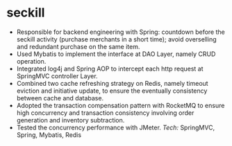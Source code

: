 # seckill
- Responsible for backend engineering with Spring: countdown before the seckill activity (purchase merchants in a short time); avoid overselling and redundant purchase on the same item.
- Used Mybatis to implement the interface at DAO Layer, namely CRUD operation.
- Integrated log4j and Spring AOP to intercept each http request at SpringMVC controller Layer.
- Combined two cache refreshing strategy on Redis, namely timeout eviction and initiative update, to ensure the eventually consistency between cache and database.
- Adopted the transaction compensation pattern with RocketMQ to ensure high concurrency and transaction consistency involving order generation and inventory subtraction.
- Tested the concurrency performance with JMeter.
*Tech:* SpringMVC, Spring, Mybatis, Redis
